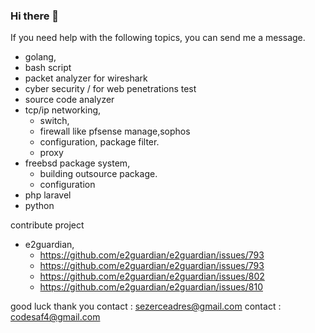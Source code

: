 ### Hi there 👋

If you need help with the following topics, you can send me a message.


* golang,
* bash script
* packet analyzer for wireshark
* cyber security / for web penetrations test
* source code analyzer
* tcp/ip networking,
  * switch,
  * firewall like pfsense manage,sophos 
  * configuration, package filter.
  * proxy
* freebsd package system,
  * building outsource package.
  * configuration
* php laravel
* python

contribute project
* e2guardian,
  * https://github.com/e2guardian/e2guardian/issues/793
  * https://github.com/e2guardian/e2guardian/issues/793
  * https://github.com/e2guardian/e2guardian/issues/802
  * https://github.com/e2guardian/e2guardian/issues/810
             

good luck thank you
contact : sezerceadres@gmail.com
contact : codesaf4@gmail.com
<!--
**szrce/szrce** is a ✨ _special_ ✨ repository because its `README.md` (this file) appears on your GitHub profile.

Here are some ideas to get you started:

- 🔭 I’m currently working on ...
- 🌱 I’m currently learning ...
- 👯 I’m looking to collaborate on ...
- 🤔 I’m looking for help with ...
- 💬 Ask me about ...
- 📫 How to reach me: ...
- 😄 Pronouns: ...
- ⚡ Fun fact: ...
-->
